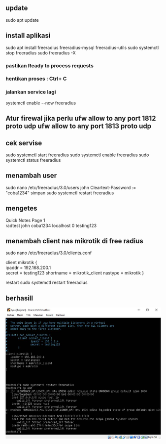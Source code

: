 ## update
sudo apt update
## install aplikasi
sudo apt install freeradius freeradius-mysql freeradius-utils
sudo systemctl stop freeradius
sudo freeradius -X
### pastikan Ready to process requests
### hentikan proses : Ctrl+ C
### jalankan service lagi
systemctl enable --now freeradius
## Atur firewal jika perlu ufw allow to any port 1812 proto udp ufw allow to any port 1813 proto udp
## cek servise
sudo systemctl start freeradius
sudo systemctl enable freeradius
sudo systemctl status freeradius
## menambah user
sudo nano /etc/freeradius/3.0/users
john Cleartext-Password := "coba1234" simpan
sudo systemctl restart freeradius
## mengetes 
   Quick Notes Page 1   
radtest john coba1234 localhost 0 testing123
## menambah client nas mikrotik di free radius
sudo nano /etc/freeradius/3.0/clients.conf

client mikrotik {  
ipaddr = 192.168.200.1  
secret = testing123 
shortname = mikrotik_client 
nastype = mikrotik }

restart sudo systemctl restart freeradius

## berhasill
![assets](/assets/Capture.JPG-tugas-freeradius-berhasil.JPG)
